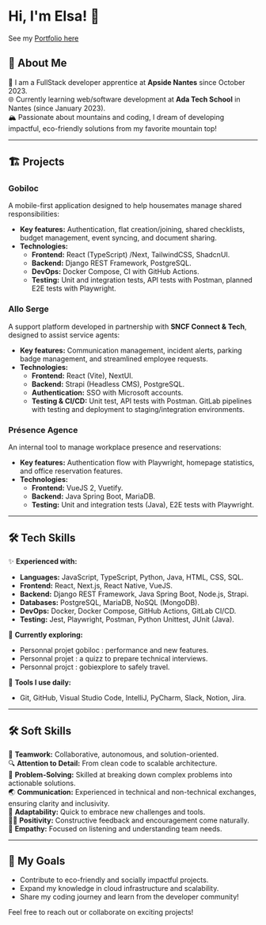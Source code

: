 # Hi, I'm Elsa! 👋  
See my [Portfolio here](https://portfolio-next-psi-ten.vercel.app/)

## 🚀 About Me  
💼 I am a FullStack developer apprentice at **Apside Nantes** since October 2023.  
🌐 Currently learning web/software development at **Ada Tech School** in Nantes (since January 2023).  
🏔️ Passionate about mountains and coding, I dream of developing impactful, eco-friendly solutions from my favorite mountain top!  

---

## 🏗️ Projects  

### **Gobiloc**  
A mobile-first application designed to help housemates manage shared responsibilities:  
- **Key features:** Authentication, flat creation/joining, shared checklists, budget management, event syncing, and document sharing.  
- **Technologies:**  
  - **Frontend:** React (TypeScript) /Next, TailwindCSS, ShadcnUI.  
  - **Backend:** Django REST Framework, PostgreSQL.  
  - **DevOps:** Docker Compose, CI with GitHub Actions.  
  - **Testing:** Unit and integration tests, API tests with Postman, planned E2E tests with Playwright.
 
### **Allo Serge**  
A support platform developed in partnership with **SNCF Connect & Tech**, designed to assist service agents:  
- **Key features:** Communication management, incident alerts, parking badge management, and streamlined employee requests.  
- **Technologies:**  
  - **Frontend:** React (Vite), NextUI.  
  - **Backend:** Strapi (Headless CMS), PostgreSQL.  
  - **Authentication:** SSO with Microsoft accounts.  
  - **Testing & CI/CD:** Unit test, API tests with Postman. GitLab pipelines with testing and deployment to staging/integration environments.  

### **Présence Agence**  
An internal tool to manage workplace presence and reservations:  
- **Key features:** Authentication flow with Playwright, homepage statistics, and office reservation features.  
- **Technologies:**  
  - **Frontend:** VueJS 2, Vuetify.  
  - **Backend:** Java Spring Boot, MariaDB.  
  - **Testing:** Unit and integration tests (Java), E2E tests with Playwright.

---

## 🛠 Tech Skills  

✨ **Experienced with:**  
- **Languages:** JavaScript, TypeScript, Python, Java, HTML, CSS, SQL.  
- **Frontend:** React, Next.js, React Native, VueJS.  
- **Backend:** Django REST Framework, Java Spring Boot, Node.js, Strapi.  
- **Databases:** PostgreSQL, MariaDB, NoSQL (MongoDB).  
- **DevOps:** Docker, Docker Compose, GitHub Actions, GitLab CI/CD.  
- **Testing:** Jest, Playwright, Postman, Python Unittest, JUnit (Java).  

🧪 **Currently exploring:**  
- Personnal projet gobiloc : performance and new features. 
- Personnal projet : a quizz to prepare technical interviews.
- Personnal projct : gobiexplore to safely travel.

🧰 **Tools I use daily:**  
- Git, GitHub, Visual Studio Code, IntelliJ, PyCharm, Slack, Notion, Jira.

---

## 🛠 Soft Skills  

🤝 **Teamwork:** Collaborative, autonomous, and solution-oriented.  
🔍 **Attention to Detail:** From clean code to scalable architecture.  
🧩 **Problem-Solving:** Skilled at breaking down complex problems into actionable solutions.  
🌏 **Communication:** Experienced in technical and non-technical exchanges, ensuring clarity and inclusivity.  
🧗 **Adaptability:** Quick to embrace new challenges and tools.  
🤸‍♀️ **Positivity:** Constructive feedback and encouragement come naturally.  
🐼 **Empathy:** Focused on listening and understanding team needs.  

---

## 🎯 My Goals  
- Contribute to eco-friendly and socially impactful projects.  
- Expand my knowledge in cloud infrastructure and scalability.  
- Share my coding journey and learn from the developer community!  

Feel free to reach out or collaborate on exciting projects!  
